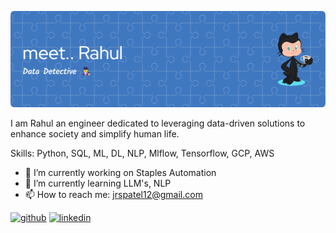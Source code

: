 ![](https://raw.githubusercontent.com/jrspatel/jrspatel/main/github-header-image.png)

I am Rahul an engineer dedicated to leveraging data-driven solutions to enhance society and simplify human life.

Skills: Python, SQL, ML, DL, NLP, Mlflow, Tensorflow, GCP, AWS

- 🔭 I’m currently working on Staples Automation 
- 🌱 I’m currently learning LLM's, NLP 
- 📫 How to reach me: jrspatel12@gmail.com 


[<img src='https://cdn.jsdelivr.net/npm/simple-icons@3.0.1/icons/github.svg' alt='github' height='40'>](https://github.com/jrspatel)  [<img src='https://cdn.jsdelivr.net/npm/simple-icons@3.0.1/icons/linkedin.svg' alt='linkedin' height='40'>](https://www.linkedin.com/in/https://www.linkedin.com/in/rahul-sai-84404b199//)  



